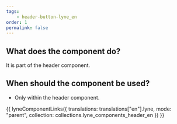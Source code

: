 ```yaml
---
tags: 
    - header-button-lyne_en
order: 1
permalink: false
---
```


## What does the component do?
It is part of the header component.

## When should the component be used?
* Only within the header component.

{{ lyneComponentLinks({
  translations: translations["en"].lyne,
  mode: "parent",
  collection: collections.lyne_components_header_en
}) }}


